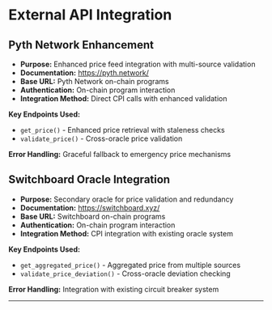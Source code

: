# External API Integration

## Pyth Network Enhancement
- **Purpose:** Enhanced price feed integration with multi-source validation
- **Documentation:** https://pyth.network/
- **Base URL:** Pyth Network on-chain programs
- **Authentication:** On-chain program interaction
- **Integration Method:** Direct CPI calls with enhanced validation

**Key Endpoints Used:**
- `get_price()` - Enhanced price retrieval with staleness checks
- `validate_price()` - Cross-oracle price validation

**Error Handling:** Graceful fallback to emergency price mechanisms

## Switchboard Oracle Integration
- **Purpose:** Secondary oracle for price validation and redundancy
- **Documentation:** https://switchboard.xyz/
- **Base URL:** Switchboard on-chain programs
- **Authentication:** On-chain program interaction
- **Integration Method:** CPI integration with existing oracle system

**Key Endpoints Used:**
- `get_aggregated_price()` - Aggregated price from multiple sources
- `validate_price_deviation()` - Cross-oracle deviation checking

**Error Handling:** Integration with existing circuit breaker system

---

